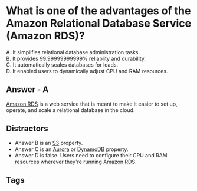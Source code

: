 # What is one of the advantages of the Amazon Relational Database Service (Amazon RDS)?

A. It simplifies relational database administration tasks.  
B. It provides 99.99999999999% reliablity and durability.  
C. It automatically scales databases for loads.  
D. It enabled users to dynamically adjust CPU and RAM resources.  

## Answer - A
[Amazon RDS](https://github.com/EliotKhachi//publicZk/tree/main/202309120141) is a web service that is meant to make it easier to set up, operate, and scale a relational database in the cloud.  

## Distractors
* Answer B is an [S3](https://github.com/EliotKhachi//publicZk/tree/main/202309110516) property.  
* Answer C is an [Aurora](https://github.com/EliotKhachi//publicZk/tree/main/202309120144) or [DynamoDB](https://github.com/EliotKhachi//publicZk/tree/main/202309120319) property.  
* Answer D is false. Users need to configure their CPU and RAM resources wherever they're running [Amazon RDS](https://github.com/EliotKhachi//publicZk/tree/main/202309120141).  

## Tags
